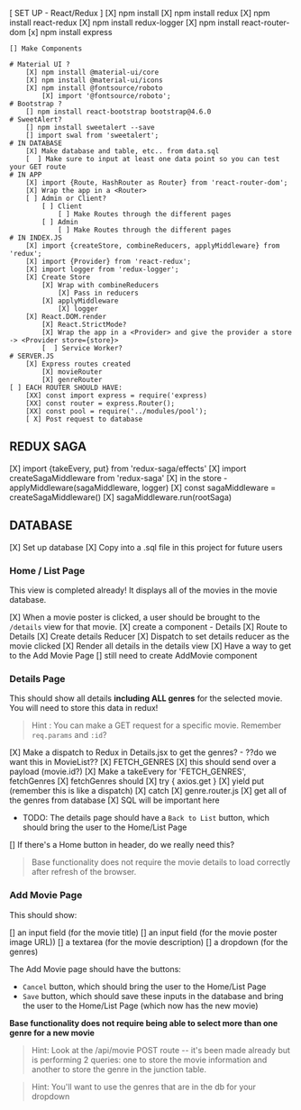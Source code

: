 [ SET UP - React/Redux ]
    [X] npm install
    [X] npm install redux 
    [X] npm install react-redux
    [X] npm install redux-logger
    [X] npm install react-router-dom
    [x] npm install express
    
    [] Make Components
        
    # Material UI ?
        [X] npm install @material-ui/core
        [X] npm install @material-ui/icons
        [X] npm install @fontsource/roboto
            [X] import '@fontsource/roboto';
    # Bootstrap ?
        [] npm install react-bootstrap bootstrap@4.6.0
    # SweetAlert?
        [] npm install sweetalert --save
        [] import swal from 'sweetalert';
    # IN DATABASE
        [X] Make database and table, etc.. from data.sql
        [  ] Make sure to input at least one data point so you can test your GET route
    # IN APP
        [X] import {Route, HashRouter as Router} from 'react-router-dom';
        [X] Wrap the app in a <Router>
        [ ] Admin or Client?
            [ ] Client
                [ ] Make Routes through the different pages
            [ ] Admin
                [ ] Make Routes through the different pages
    # IN INDEX.JS 
        [X] import {createStore, combineReducers, applyMiddleware} from 'redux';
        [X] import {Provider} from 'react-redux';
        [X] import logger from 'redux-logger';
        [X] Create Store
            [X] Wrap with combineReducers
                [X] Pass in reducers
            [X] applyMiddleware
                [X] logger
        [X] React.DOM.render
            [X] React.StrictMode?
            [X] Wrap the app in a <Provider> and give the provider a store -> <Provider store={store}>
            [  ] Service Worker?
    # SERVER.JS
        [X] Express routes created
            [X] movieRouter
            [X] genreRouter
    [ ] EACH ROUTER SHOULD HAVE:
        [XX] const import express = require('express)
        [XX] const router = express.Router();
        [XX] const pool = require('../modules/pool');
        [ X] Post request to database

## REDUX SAGA
   [X] import {takeEvery, put} from 'redux-saga/effects'
   [X] import createSagaMiddleware from 'redux-saga'
      [X] in the store - applyMiddleware(sagaMiddleware, logger)
   [X] const sagaMiddleware = createSagaMiddleware()
   [X] sagaMiddleware.run(rootSaga)

## DATABASE
[X] Set up database
    [X] Copy into a .sql file in this project for future users

### Home / List Page

This view is completed already! It displays all of the movies in the movie database. 

[X] When a movie poster is clicked, a user should be brought to the `/details` view for that movie.
    [X] create a component - Details
    [X] Route to Details
    [X] Create details Reducer
    [X] Dispatch to set details reducer as the movie clicked
    [X] Render all details in the details view
[X] Have a way to get to the Add Movie Page
    [] still need to create AddMovie component


### Details Page

This should show all details **including ALL genres** for the selected movie. You will need to store this data in redux!

 > Hint : You can make a GET request for a specific movie. Remember `req.params` and `:id`?

 [X] Make a dispatch to Redux in Details.jsx to get the genres? - ??do we want this in MovieList??
    [X] FETCH_GENRES
    [X] this should send over a payload (movie.id?)
 [X] Make a takeEvery for 'FETCH_GENRES', fetchGenres
 [X] fetchGenres should
    [X] try { axios.get }
    [X] yield put (remember this is like a dispatch)
    [X] catch
[X] genre.router.js
    [X] get all of the genres from database 
    [X] SQL will be important here

- TODO: The details page should have a `Back to List` button, which should bring the user to the Home/List Page

[] If there's a Home button in header, do we really need this?

> Base functionality does not require the movie details to load correctly after refresh of the browser.

### Add Movie Page

This should show:

[] an input field (for the movie title)
[] an input field (for the movie poster image URL))
[] a textarea (for the movie description)
[] a dropdown (for the genres)

The Add Movie page should have the buttons:

- `Cancel` button, which should bring the user to the Home/List Page
- `Save` button, which should save these inputs in the database and bring the user to the Home/List Page (which now has the new movie)

**Base functionality does not require being able to select more than one genre for a new movie**

> Hint: Look at the /api/movie POST route -- it's been made already but is performing 2 queries: one to store the movie information and another to store the genre in the junction table.

> Hint: You'll want to use the genres that are in the db for your dropdown
